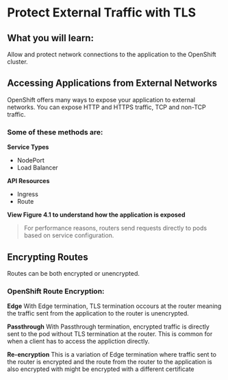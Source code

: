 # Protect External Traffic with TLS

## What you will learn:
Allow and protect network connections to the application to the OpenShift cluster.

## Accessing Applications from External Networks
OpenShift offers many ways to expose your application to external networks. You can expose HTTP and HTTPS traffic, TCP and non-TCP traffic. 

### Some of these methods are:

**Service Types**
- NodePort
- Load Balancer

**API Resources**
- Ingress
- Route

**View Figure 4.1 to understand how the application is exposed**
>For performance reasons, routers send requests directly to pods based on service configuration.

## Encrypting Routes
Routes can be both encrypted or unencrypted. 

### OpenShift Route Encryption:

**Edge**
With Edge termination, TLS termination occours at the router meaning the traffic sent from the application to the router is unencrypted.

**Passthrough**
With Passthrough termination, encrypted traffic is directly sent to the pod without TLS termination at the router. This is common for when a client has to access the appliction directly.

**Re-encryption**
This is a variation of Edge termination where traffic sent to the router is encrypted and the route from the router to the application is also encrypted with might be encrypted with a different certificate
